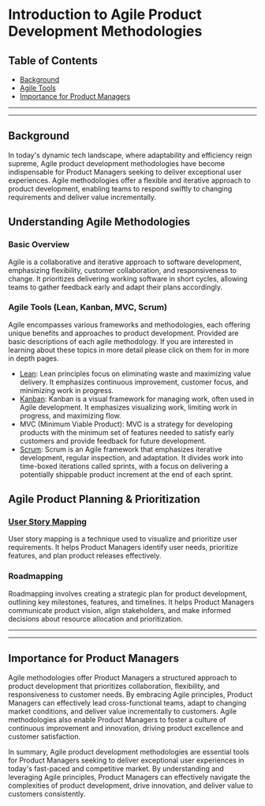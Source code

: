 
# Introduction to Agile Product Development Methodologies

## Table of Contents
- [Background](#back)
- [Agile Tools](#tools)
- [Importance for Product Managers](#pm)



------

------
<a name="back"></a>
## Background
In today's dynamic tech landscape, where adaptability and efficiency reign supreme, Agile product development methodologies have become indispensable for Product Managers seeking to deliver exceptional user experiences. Agile methodologies offer a flexible and iterative approach to product development, enabling teams to respond swiftly to changing requirements and deliver value incrementally.

## Understanding Agile Methodologies
### Basic Overview
Agile is a collaborative and iterative approach to software development, emphasizing flexibility, customer collaboration, and responsiveness to change. It prioritizes delivering working software in short cycles, allowing teams to gather feedback early and adapt their plans accordingly.

<a name="tools"></a>
### Agile Tools (Lean, Kanban, MVC, Scrum)
Agile encompasses various frameworks and methodologies, each offering unique benefits and approaches to product development.
Provided are basic descriptions of each agile methodology. If you are interested in learning about these topics in more detail please click on them for in more in depth pages.
* [Lean](./../Software_Engineering/Lean.md): Lean principles focus on eliminating waste and maximizing value delivery. It emphasizes continuous improvement, customer focus, and minimizing work in progress.
* [Kanban](./../Software_Engineering/Kanban.md): Kanban is a visual framework for managing work, often used in Agile development. It emphasizes visualizing work, limiting work in progress, and maximizing flow.
* MVC (Minimum Viable Product): MVC is a strategy for developing products with the minimum set of features needed to satisfy early customers and provide feedback for future development.
* [Scrum](./../Software_Engineering/Scrum.md): Scrum is an Agile framework that emphasizes iterative development, regular inspection, and adaptation. It divides work into time-boxed iterations called sprints, with a focus on delivering a potentially shippable product increment at the end of each sprint.

## Agile Product Planning & Prioritization
### [User Story Mapping](./../Software_Engineering/User_Stories.md)
User story mapping is a technique used to visualize and prioritize user requirements. It helps Product Managers identify user needs, prioritize features, and plan product releases effectively.

### Roadmapping
Roadmapping involves creating a strategic plan for product development, outlining key milestones, features, and timelines. It helps Product Managers communicate product vision, align stakeholders, and make informed decisions about resource allocation and prioritization.



------

------


<a name="pm"></a>
## Importance for Product Managers
Agile methodologies offer Product Managers a structured approach to product development that prioritizes collaboration, flexibility, and responsiveness to customer needs. By embracing Agile principles, Product Managers can effectively lead cross-functional teams, adapt to changing market conditions, and deliver value incrementally to customers. Agile methodologies also enable Product Managers to foster a culture of continuous improvement and innovation, driving product excellence and customer satisfaction.

In summary, Agile product development methodologies are essential tools for Product Managers seeking to deliver exceptional user experiences in today's fast-paced and competitive market. By understanding and leveraging Agile principles, Product Managers can effectively navigate the complexities of product development, drive innovation, and deliver value to customers consistently.


